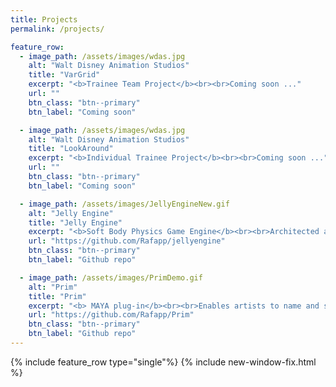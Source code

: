 ```yaml
---
title: Projects
permalink: /projects/

feature_row:
  - image_path: /assets/images/wdas.jpg
    alt: "Walt Disney Animation Studios"
    title: "VarGrid"
    excerpt: "<b>Trainee Team Project</b><br><br>Coming soon ..."
    url: ""
    btn_class: "btn--primary"
    btn_label: "Coming soon"

  - image_path: /assets/images/wdas.jpg
    alt: "Walt Disney Animation Studios"
    title: "LookAround"
    excerpt: "<b>Individual Trainee Project</b><br><br>Coming soon ..."
    url: ""
    btn_class: "btn--primary"
    btn_label: "Coming soon"

  - image_path: /assets/images/JellyEngineNew.gif
    alt: "Jelly Engine"
    title: "Jelly Engine"
    excerpt: "<b>Soft Body Physics Game Engine</b><br><br>Architected a game engine for my graduation thesis with real-time soft body physics support. Optimized physics solver reaching <b>120+ FPS</b> for up to <b>1000-triangle</b> meshes, and implemented a custom GLSL shader for subsurface scattering using the Oren-Nayar model.<br><br><i><b>Languages & Tools:</b></i> C/C++, CMake, OpenGL, GLSL"
    url: "https://github.com/Rafapp/jellyengine"
    btn_class: "btn--primary"
    btn_label: "Github repo"

  - image_path: /assets/images/PrimDemo.gif
    alt: "Prim"
    title: "Prim"
    excerpt: "<b> MAYA plug-in</b><br><br>Enables artists to name and save scene meshes as primitives, curate 3D primitive libraries, instance them in new projects, and export them using a custom .prim file format for sharing among users.<br><br><i><b>Languages & Tools:</b></i> QT, PySide6, Maya, MEL, Python"
    url: "https://github.com/Rafapp/Prim"
    btn_class: "btn--primary"
    btn_label: "Github repo"
---
```


{% include feature_row type="single"%}
{% include new-window-fix.html %}
